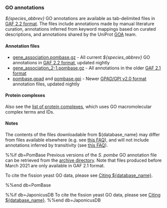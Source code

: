 ### GO annotations

*${species_abbrev}* GO annotations are available as tab-delimited files
in [GAF 2.2 format](http://geneontology.org/docs/go-annotation-file-gaf-format-2.2/).
The files include annotations made by manual literature
curation, annotations inferred from keyword mappings based on curated
descriptions, and annotations shared by the UniProt
[GOA](http://www.ebi.ac.uk/GOA) team.

#### Annotation files

  - [gene_association.pombase.gz](https://www.pombase.org/data/annotations/Gene_ontology/gene_association.pombase.gz) -
    All current *${species_abbrev}* GO annotations in [GAF 2.2 format](http://geneontology.org/docs/go-annotation-file-gaf-format-2.2/), updated nightly
  - [gene_association_2-1.pombase.gz](https://www.pombase.org/data/annotations/Gene_ontology/gene_association_2-1.pombase.gz) -
    All annotations in the older [GAF 2.1 format](http://geneontology.org/docs/go-annotation-file-gaf-format-2.1/)
  - [pombase.gpad](https://www.pombase.org/data/annotations/Gene_ontology/pombase.gpad)
    and
    [pombase.gpi](https://www.pombase.org/data/annotations/Gene_ontology/pombase.gpi) -
    Newer [GPAD/GPI v2.0 format](https://github.com/geneontology/go-annotation/blob/master/specs/gpad-gpi-2-0.md)
    annotation files, updated nightly


#### Protein complexes

Also see the [list of protein complexes](${base_url}/data/annotations/Gene_ontology/GO_complexes/),
which uses GO macromolecular complex terms and IDs.

#### Notes

The contents of the files downloadable from ${database_name} may
differ from files available elsewhere (e.g. see [this
FAQ](why-are-go-annotations-different-between-pombase-and-uniprot-goa)),
and will not include annotations inferred by transitivity (see [this
FAQ](/faq/why-are-go-terms-missing-from-the-downloadable-annotation-file)).

%%if db=PomBase
Previous versions of the *S. pombe* GO annotation file can be
retrieved from the [archive directory](https://www.pombase.org/data/annotations/Gene_ontology/OLD/).
Note that files produced before March 2021 are only available in GAF 2.1
format.

To cite the fission yeast GO data, please see [Citing ${database_name}](/about/citing-pombase).

%%end db=PomBase

%%if db=JaponicusDB
To cite the fission yeast GO data, please see [Citing ${database_name}](/about/citing-japonicusdb).
%%end db=JaponicusDB

